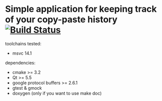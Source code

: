 Simple application for keeping track of your copy-paste history
[![Build Status](https://travis-ci.org/heftyy/paste-history.svg?branch=master)](https://travis-ci.org/heftyy/paste-history)
======

toolchains tested:
* msvc 14.1

dependencies:
* cmake >= 3.2
* Qt >= 5.5
* google protocol buffers >= 2.6.1
* gtest & gmock
* doxygen (only if you want to use make doc)
